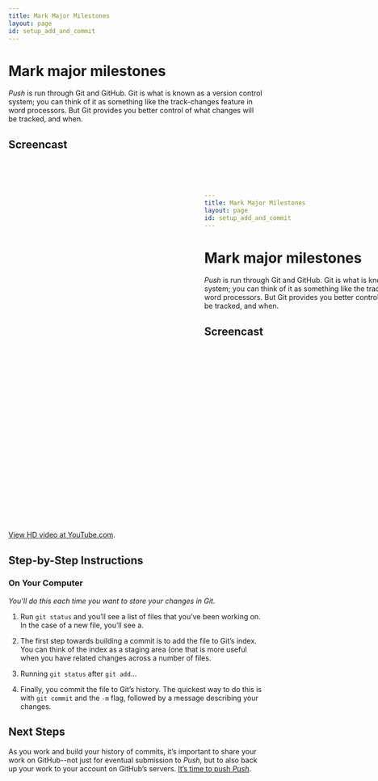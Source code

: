```yaml
---
title: Mark Major Milestones
layout: page
id: setup_add_and_commit
---
```


# Mark major milestones

*Push* is run through Git and GitHub. Git is what is known as a version control system; you can
think of it as something like the track-changes feature in word processors. But Git provides you
better control of what changes will be tracked, and when.

## Screencast

<div class="video-container">
  <iframe width="1280" height="720" src="?rel=0" frameborder="0" allowfullscreen="allowfullscreen"> </iframe>
</div>

[View HD video at YouTube.com](http://www.youtube.com/watch_popup?v=AAAAAAAAAAAAA&hd=1).

## Step-by-Step Instructions

### On Your Computer
*You’ll do this each time you want to store your changes in Git.*

1. Run `git status` and you’ll see a list of files that you’ve been working on. In the case of a
   new file, you’ll see a.

2. The first step towards building a commit is to add the file to Git’s index. You can think of the
   index as a staging area (one that is more useful when you have related changes across a number of
   files.

3. Running `git status` after `git add`...

4. Finally, you commit the file to Git’s history. The quickest way to do this is with `git commit`
   and the `-m` flag, followed by a message describing your changes.

## Next Steps

As you work and build your history of commits, it’s important to share your work on GitHub--not just
for eventual submission to *Push*, but to also back up your work to your account on GitHub’s
servers. [It’s time to push *Push*](/setup/git-push.html).
